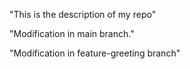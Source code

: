 "This is the description of my repo" 

"Modification in main branch." 

"Modification in feature-greeting branch" 

